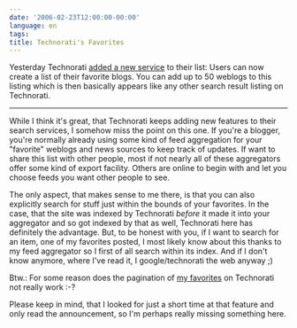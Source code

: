 ```yaml
---
date: '2006-02-23T12:00:00-00:00'
language: en
tags:
title: Technorati's Favorites
---
```



Yesterday Technorati <a href="http://technorati.com/weblog/2006/02/84.html">added a new service</a> to their list: Users can now create a list of their favorite blogs. You can add up to 50 weblogs to this listing which is then basically appears like any other search result listing on Technorati.



-------------------------------



While I think it's great, that Technorati keeps adding new features to their search services, I somehow miss the point on this one. If you're a blogger, you're normally already using some kind of feed aggregation for your "favorite" weblogs and news sources to keep track of updates. If want to share this list with other people, most if not nearly all of these aggregators offer some kind of export facility. Others are online to begin with and let you choose feeds you want other people to see. 

The only aspect, that makes sense to me there, is that you can also explicitly search for stuff just within the bounds of your favorites. In the case, that the site was indexed by Technorati *before* it made it into your aggregator and so got indexed by that as well, Technorati here has definitely the advantage. But, to be honest with you, if I want to search for an item, one of my favorites posted, I most likely know about this thanks to my feed aggregator so I first of all search within its index. And if I don't know anymore, where I've read it, I google/technorati the web anyway ;)

Btw.: For some reason does the pagination of [my favorites](http://www.technorati.com/faves/zerok) on Technorati not really work :-?

Please keep in mind, that I looked for just a short time at that feature and only read the announcement, so I'm perhaps really missing something here.